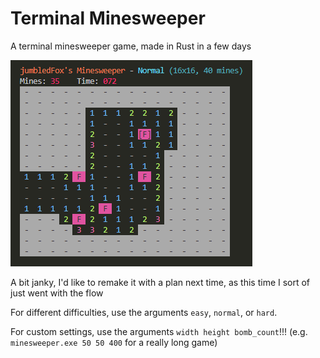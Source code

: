 # Terminal Minesweeper

A terminal minesweeper game, made in Rust in a few days

![A game of terminal minesweeper](minesweeper.PNG "Minesweeper")

A bit janky, I'd like to remake it with a plan next time, as this time I sort of just went with the flow

For different difficulties, use the arguments `easy`, `normal`, or `hard`.

For custom settings, use the arguments `width height bomb_count`!!! (e.g. `minesweeper.exe 50 50 400` for a really long game)

